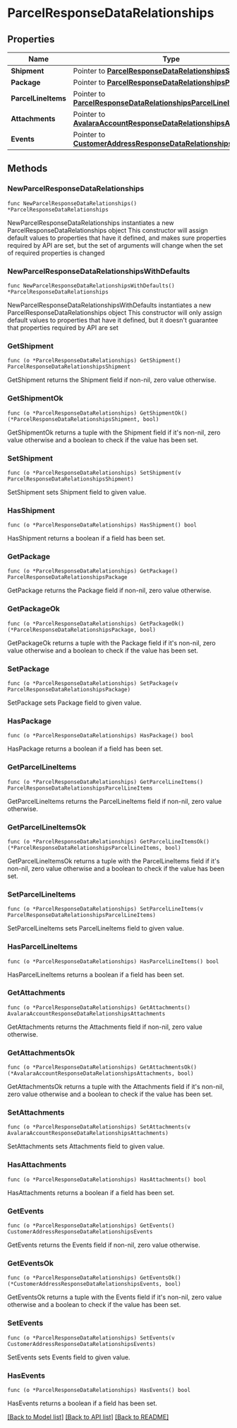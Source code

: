 # ParcelResponseDataRelationships

## Properties

Name | Type | Description | Notes
------------ | ------------- | ------------- | -------------
**Shipment** | Pointer to [**ParcelResponseDataRelationshipsShipment**](ParcelResponseDataRelationshipsShipment.md) |  | [optional] 
**Package** | Pointer to [**ParcelResponseDataRelationshipsPackage**](ParcelResponseDataRelationshipsPackage.md) |  | [optional] 
**ParcelLineItems** | Pointer to [**ParcelResponseDataRelationshipsParcelLineItems**](ParcelResponseDataRelationshipsParcelLineItems.md) |  | [optional] 
**Attachments** | Pointer to [**AvalaraAccountResponseDataRelationshipsAttachments**](AvalaraAccountResponseDataRelationshipsAttachments.md) |  | [optional] 
**Events** | Pointer to [**CustomerAddressResponseDataRelationshipsEvents**](CustomerAddressResponseDataRelationshipsEvents.md) |  | [optional] 

## Methods

### NewParcelResponseDataRelationships

`func NewParcelResponseDataRelationships() *ParcelResponseDataRelationships`

NewParcelResponseDataRelationships instantiates a new ParcelResponseDataRelationships object
This constructor will assign default values to properties that have it defined,
and makes sure properties required by API are set, but the set of arguments
will change when the set of required properties is changed

### NewParcelResponseDataRelationshipsWithDefaults

`func NewParcelResponseDataRelationshipsWithDefaults() *ParcelResponseDataRelationships`

NewParcelResponseDataRelationshipsWithDefaults instantiates a new ParcelResponseDataRelationships object
This constructor will only assign default values to properties that have it defined,
but it doesn't guarantee that properties required by API are set

### GetShipment

`func (o *ParcelResponseDataRelationships) GetShipment() ParcelResponseDataRelationshipsShipment`

GetShipment returns the Shipment field if non-nil, zero value otherwise.

### GetShipmentOk

`func (o *ParcelResponseDataRelationships) GetShipmentOk() (*ParcelResponseDataRelationshipsShipment, bool)`

GetShipmentOk returns a tuple with the Shipment field if it's non-nil, zero value otherwise
and a boolean to check if the value has been set.

### SetShipment

`func (o *ParcelResponseDataRelationships) SetShipment(v ParcelResponseDataRelationshipsShipment)`

SetShipment sets Shipment field to given value.

### HasShipment

`func (o *ParcelResponseDataRelationships) HasShipment() bool`

HasShipment returns a boolean if a field has been set.

### GetPackage

`func (o *ParcelResponseDataRelationships) GetPackage() ParcelResponseDataRelationshipsPackage`

GetPackage returns the Package field if non-nil, zero value otherwise.

### GetPackageOk

`func (o *ParcelResponseDataRelationships) GetPackageOk() (*ParcelResponseDataRelationshipsPackage, bool)`

GetPackageOk returns a tuple with the Package field if it's non-nil, zero value otherwise
and a boolean to check if the value has been set.

### SetPackage

`func (o *ParcelResponseDataRelationships) SetPackage(v ParcelResponseDataRelationshipsPackage)`

SetPackage sets Package field to given value.

### HasPackage

`func (o *ParcelResponseDataRelationships) HasPackage() bool`

HasPackage returns a boolean if a field has been set.

### GetParcelLineItems

`func (o *ParcelResponseDataRelationships) GetParcelLineItems() ParcelResponseDataRelationshipsParcelLineItems`

GetParcelLineItems returns the ParcelLineItems field if non-nil, zero value otherwise.

### GetParcelLineItemsOk

`func (o *ParcelResponseDataRelationships) GetParcelLineItemsOk() (*ParcelResponseDataRelationshipsParcelLineItems, bool)`

GetParcelLineItemsOk returns a tuple with the ParcelLineItems field if it's non-nil, zero value otherwise
and a boolean to check if the value has been set.

### SetParcelLineItems

`func (o *ParcelResponseDataRelationships) SetParcelLineItems(v ParcelResponseDataRelationshipsParcelLineItems)`

SetParcelLineItems sets ParcelLineItems field to given value.

### HasParcelLineItems

`func (o *ParcelResponseDataRelationships) HasParcelLineItems() bool`

HasParcelLineItems returns a boolean if a field has been set.

### GetAttachments

`func (o *ParcelResponseDataRelationships) GetAttachments() AvalaraAccountResponseDataRelationshipsAttachments`

GetAttachments returns the Attachments field if non-nil, zero value otherwise.

### GetAttachmentsOk

`func (o *ParcelResponseDataRelationships) GetAttachmentsOk() (*AvalaraAccountResponseDataRelationshipsAttachments, bool)`

GetAttachmentsOk returns a tuple with the Attachments field if it's non-nil, zero value otherwise
and a boolean to check if the value has been set.

### SetAttachments

`func (o *ParcelResponseDataRelationships) SetAttachments(v AvalaraAccountResponseDataRelationshipsAttachments)`

SetAttachments sets Attachments field to given value.

### HasAttachments

`func (o *ParcelResponseDataRelationships) HasAttachments() bool`

HasAttachments returns a boolean if a field has been set.

### GetEvents

`func (o *ParcelResponseDataRelationships) GetEvents() CustomerAddressResponseDataRelationshipsEvents`

GetEvents returns the Events field if non-nil, zero value otherwise.

### GetEventsOk

`func (o *ParcelResponseDataRelationships) GetEventsOk() (*CustomerAddressResponseDataRelationshipsEvents, bool)`

GetEventsOk returns a tuple with the Events field if it's non-nil, zero value otherwise
and a boolean to check if the value has been set.

### SetEvents

`func (o *ParcelResponseDataRelationships) SetEvents(v CustomerAddressResponseDataRelationshipsEvents)`

SetEvents sets Events field to given value.

### HasEvents

`func (o *ParcelResponseDataRelationships) HasEvents() bool`

HasEvents returns a boolean if a field has been set.


[[Back to Model list]](../README.md#documentation-for-models) [[Back to API list]](../README.md#documentation-for-api-endpoints) [[Back to README]](../README.md)


